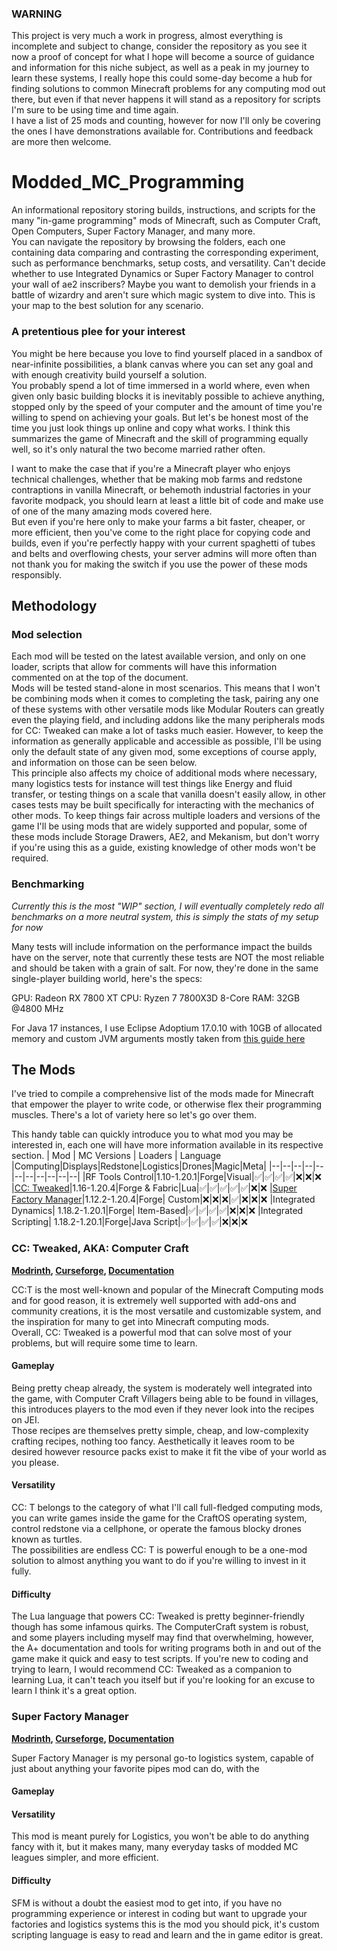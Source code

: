 ### WARNING
This project is very much a work in progress, almost everything is incomplete and subject to change, consider the repository as you see it now a proof of concept for what I hope will become a source of guidance and information for this niche subject, as well as a peak in my journey to learn these systems, I really hope this could some-day become a hub for finding solutions to common Minecraft problems for any computing mod out there, but even if that never happens it will stand as a repository for scripts I'm sure to be using time and time again.  
I have a list of 25 mods and counting, however for now I'll only be covering the ones I have demonstrations available for.
Contributions and feedback are more then welcome.

# Modded_MC_Programming
An informational repository storing builds, instructions, and scripts for the many "in-game programming" mods of Minecraft, such as Computer Craft, Open Computers, Super Factory Manager, and many more.  
You can navigate the repository by browsing the folders, each one containing data comparing and contrasting the corresponding experiment, such as performance benchmarks, setup costs, and versatility. Can't decide whether to use Integrated Dynamics or Super Factory Manager to control your wall of ae2 inscribers? Maybe you want to demolish your friends in a battle of wizardry and aren't sure which magic system to dive into. This is your map to the best solution for any scenario.


### A pretentious plee for your interest
You might be here because you love to find yourself placed in a sandbox of near-infinite possibilities, a blank canvas where you can set any goal and with enough creativity build yourself a solution.  
You probably spend a lot of time immersed in a world where, even when given only basic building blocks it is inevitably possible to achieve anything, stopped only by the speed of your computer and the amount of time you're willing to spend on achieving your goals. But let's be honest most of the time you just look things up online and copy what works. 
I think this summarizes the game of Minecraft and the skill of programming equally well, so it's only natural the two become married rather often.  

I want to make the case that if you're a Minecraft player who enjoys technical challenges, whether that be making mob farms and redstone contraptions in vanilla Minecraft, or behemoth industrial factories in your favorite modpack, you should learn at least a little bit of code and make use of one of the many amazing mods covered here.  
But even if you're here only to make your farms a bit faster, cheaper, or more efficient, then you've come to the right place for copying code and builds, even if you're perfectly happy with your current spaghetti of tubes and belts and overflowing chests, your server admins will more often than not thank you for making the switch if you use the power of these mods responsibly.  

## Methodology
### Mod selection
Each mod will be tested on the latest available version, and only on one loader, scripts that allow for comments will have this information commented on at the top of the document.  
Mods will be tested stand-alone in most scenarios. This means that I won't be combining mods when it comes to completing the task, pairing any one of these systems with other versatile mods like Modular Routers can greatly even the playing field, and including addons like the many peripherals mods for CC: Tweaked can make a lot of tasks much easier. However, to keep the information as generally applicable and accessible as possible, I'll be using only the default state of any given mod, some exceptions of course apply, and information on those can be seen below.  
This principle also affects my choice of additional mods where necessary, many logistics tests for instance will test things like Energy and fluid transfer, or testing things on a scale that vanilla doesn't easily allow, in other cases tests may be built specifically for interacting with the mechanics of other mods. 
To keep things fair across multiple loaders and versions of the game I'll be using mods that are widely supported and popular, some of these mods include Storage Drawers, AE2, and Mekanism, but don't worry if you're using this as a guide, existing knowledge of other mods won't be required.

### Benchmarking 
*Currently this is the most "WIP" section, I will eventually completely redo all benchmarks on a more neutral system, this is simply the stats of my setup for now*

Many tests will include information on the performance impact the builds have on the server, note that currently these tests are NOT the most reliable and should be taken with a grain of salt. For now, they're done in the same single-player building world, here's the specs:

GPU: Radeon RX 7800 XT
CPU: Ryzen 7 7800X3D 8-Core
RAM: 32GB @4800 MHz 

For Java 17 instances, I use Eclipse Adoptium 17.0.10 with 10GB of allocated memory and custom JVM arguments mostly taken from [this guide here](https://github.com/brucethemoose/Minecraft-Performance-Flags-Benchmarks?tab=readme-ov-file) 


## The Mods
I've tried to compile a comprehensive list of the mods made for Minecraft that empower the player to write code, or otherwise flex their programming muscles. There's a lot of variety here so let's go over them.

This handy table can quickly introduce you to what mod you may be interested in, each one will have more information available in its respective section.
| Mod | MC Versions | Loaders | Language |Computing|Displays|Redstone|Logistics|Drones|Magic|Meta|
|--|--|--|--|--|--|--|--|--|--|--|
|RF Tools Control|1.10-1.20.1|Forge|Visual|✅|✅|✅|✅|❌|❌|❌
|[CC: Tweaked](#cc-tweaked-aka-computer-craft)|1.16-1.20.4|Forge & Fabric|Lua|✅|✅|✅|✅|✅|❌|❌
|[Super Factory Manager](#super-factory-manager)|1.12.2-1.20.4|Forge| Custom|❌|❌|❌|✅|❌|❌|❌
|Integrated Dynamics| 1.18.2-1.20.1|Forge| Item-Based|✅|✅|✅|✅|❌|❌|❌
|Integrated Scripting| 1.18.2-1.20.1|Forge|Java Script|✅|✅|✅|✅|❌|❌|❌

### CC: Tweaked, AKA: Computer Craft
**[Modrinth](https://modrinth.com/mod/cc-tweaked), [Curseforge](https://www.curseforge.com/minecraft/mc-mods/cc-tweaked), [Documentation](https://tweaked.cc)**
  
CC:T is the most well-known and popular of the Minecraft Computing mods and for good reason, it is extremely well supported with add-ons and community creations, it is the most versatile and customizable system, and the inspiration for many to get into Minecraft computing mods.  
Overall, CC: Tweaked is a powerful mod that can solve most of your problems, but will require some time to learn.

#### Gameplay
Being pretty cheap already, the system is moderately well integrated into the game, with Computer Craft Villagers being able to be found in villages, this introduces players to the mod even if they never look into the recipes on JEI.  
Those recipes are themselves pretty simple, cheap, and low-complexity crafting recipes, nothing too fancy.
Aesthetically it leaves room to be desired however resource packs exist to make it fit the vibe of your world as you please.

#### Versatility
CC: T belongs to the category of what I'll call full-fledged computing mods, you can write games inside the game for the CraftOS operating system, control redstone via a cellphone, or operate the famous blocky drones known as turtles.  
The possibilities are endless CC: T is powerful enough to be a one-mod solution to almost anything you want to do if you're willing to invest in it fully.  

#### Difficulty
The Lua language that powers CC: Tweaked is pretty beginner-friendly though has some infamous quirks. The ComputerCraft system is robust, and some players including myself may find that overwhelming, however, the A+ documentation and tools for writing programs both in and out of the game make it quick and easy to test scripts. If you're new to coding and trying to learn, I would recommend CC: Tweaked as a companion to learning Lua, it can't teach you itself but if you're looking for an excuse to learn I think it's a great option.

### Super Factory Manager
**[Modrinth](https://modrinth.com/mod/super-factory-manager), [Curseforge](https://www.curseforge.com/minecraft/mc-mods/super-factory-manager), [Documentation](https://github.com/TeamDman/SuperFactoryManager/tree/1.20.4/examples)**  

Super Factory Manager is my personal go-to logistics system, capable of just about anything your favorite pipes mod can do, with the

#### Gameplay


#### Versatility
This mod is meant purely for Logistics, you won't be able to do anything fancy with it, but it makes many, many everyday tasks of modded MC leagues simpler, and more efficient.

#### Difficulty
SFM is without a doubt the easiest mod to get into, if you have no programming experience or interest in coding but want to upgrade your factories and logistics systems this is the mod you should pick, it's custom scripting language is easy to read and learn and the in game editor is great. 

